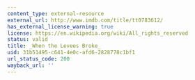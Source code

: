 ```yaml
---
content_type: external-resource
external_url: http://www.imdb.com/title/tt0783612/
has_external_license_warning: true
license: https://en.wikipedia.org/wiki/All_rights_reserved
status: valid
title: _When the Levees Broke_
uid: 31b51495-c641-4e0c-afd6-2828778c1bf1
url_status_code: 200
wayback_url: ''
---
```

